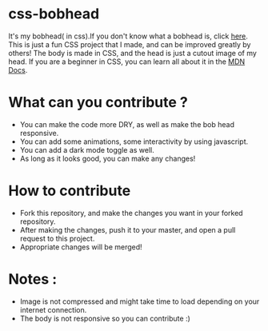 # css-bobhead
It's my bobhead( in css).If you don't know what a bobhead is, click [here](https://www.google.com/search?q=bob+head+doll&tbm=isch&ved=2ahUKEwik6v_44ZfsAhUoMLcAHdrpB9IQ2-cCegQIABAA&oq=bob+head+&gs_lcp=CgNpbWcQARgCMgQIIxAnMgQIIxAnMgIIADICCAAyAggAMgIIADICCAAyAggAMgIIADICCABQxhJYqRtg-09oAHAAeACAAa8FiAHIFJIBBzMtNC4xLjGYAQCgAQGqAQtnd3Mtd2l6LWltZ8ABAQ&sclient=img&ei=GBZ4X6R-qODctQ_a05-QDQ&bih=657&biw=1366&rlz=1C1CHBF_enIN824IN824).
This is just a fun CSS project that I made, and can be improved greatly by others! The body is made in CSS, and the head is just a cutout image of my head.
If you are a beginner in CSS, you can learn all about it in the [MDN Docs](https://developer.mozilla.org/en-US/docs/Web/CSS).

# What can you contribute ?
- You can make the code more DRY, as well as make the bob head responsive.
- You can add some animations, some interactivity by using javascript.
- You can add a dark mode toggle as well.
- As long as it looks good, you can make any changes!

# How to contribute
- Fork this repository, and make the changes you want in your forked repository.
- After making the changes, push it to your master, and open a pull request to this project.
- Appropriate changes will be merged!

# Notes :
 - Image is not compressed and might take time to load depending on your internet connection.
 - The body is not responsive so you can contribute :) 

